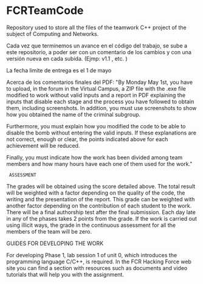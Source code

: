 # FCRTeamCode
Repository used to store all the files of the teamwork C++ project of the subject of Computing and Networks.

Cada vez que terminemos un avance en el código del trabajo, se sube a este repositorio, a poder ser con un comentario de los cambios y con una versión
nueva en cada subida. (Ejmp: v1.1 , etc. )

La fecha limite de entrega es el 1 de mayo


Acerca de los comentarios finales del PDF:
  "By Monday May 1st, you have to upload, in the forum in the Virtual Campus, a ZIP file with the
.exe file modified to work without valid inputs and a report in PDF explaining the inputs that
disable each stage and the process you have followed to obtain them, including screenshots. In
addition, you must use screenshots to show how you obtained the name of the criminal subgroup.

  Furthermore, you must explain how you modified the code to be able to disable the bomb without
entering the valid inputs. If these explanations are not correct, enough or clear, the points
indicated above for each achievement will be reduced.

  Finally, you must indicate how the work has been divided among team members and how many
hours have each one of them used for the work."

     ASSESSMENT
The grades will be obtained using the score detailed above. The total result will be weighted with a
factor depending on the quality of the code, the writing and the presentation of the report. This
grade can be weighted with another factor depending on the contribution of each student to the
work. There will be a final authorship test after the final submission. Each day late in any of the
phases takes 2 points from the grade.
If the work is carried out using illicit ways, the grade in the continuous assessment for all the
members of the team will be zero.

   GUIDES FOR DEVELOPING THE WORK
   
For developing Phase 1, lab session 1 of unit 0, which introduces the programming language
C/C++, is required.
In the FCR Hacking Force web site you can find a section with resources such as documents and
video tutorials that will help you with the assignment.
